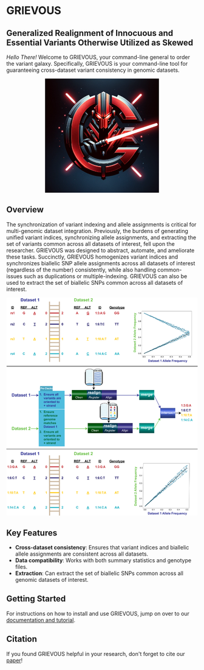 # GRIEVOUS

## Generalized Realignment of Innocuous and Essential Variants Otherwise Utilized as Skewed

*Hello There!* Welcome to GRIEVOUS, your command-line general to order the variant galaxy. Specifically, GRIEVOUS is your command-line tool for guaranteeing cross-dataset variant consistency in genomic datasets.

<p align="center">
<img src="imgs/GRIEVOUS_Logos/GRIEVOUS Red Blade Logo.png" width = 300>
</p>

## Overview

The synchronization of variant indexing and allele assignments is critical for multi-genomic dataset integration. Previously, the burdens of generating unified variant indices, synchronizing allele assignments, and extracting the set of variants common across all datasets of interest, fell upon the researcher. GRIEVOUS was designed to abstract, automate, and ameliorate these tasks. Succinctly, GRIEVOUS homogenizes variant indices and synchronizes biallelic SNP allele assignments across all datasets of interest (regardless of the number) consistently, while also handling common-issues such as duplications or multiple-indexing. GRIEVOUS can also be used to extract the set of biallelic SNPs common across all datasets of interest. 

<img src="imgs/GRIEVOUS_Github_Overview.png">

## Key Features

 - **Cross-dataset consistency**: Ensures that variant indices and biallelic allele assignments are consistent across all datasets.
 - **Data compatibility**: Works with both summary statistics and genotype files.
 - **Extraction**: Can extract the set of biallelic SNPs common across all genomic datasets of interest.

## Getting Started

For instructions on how to install and use GRIEVOUS, jump on over to our [documentation and tutorial](https://github.com/jvtalwar/GRIEVOUS/wiki).

## Citation

If you found GRIEVOUS helpful in your research, don't forget to cite our [paper](https://academic.oup.com/bioinformatics/advance-article/doi/10.1093/bioinformatics/btae489/7723992)!

